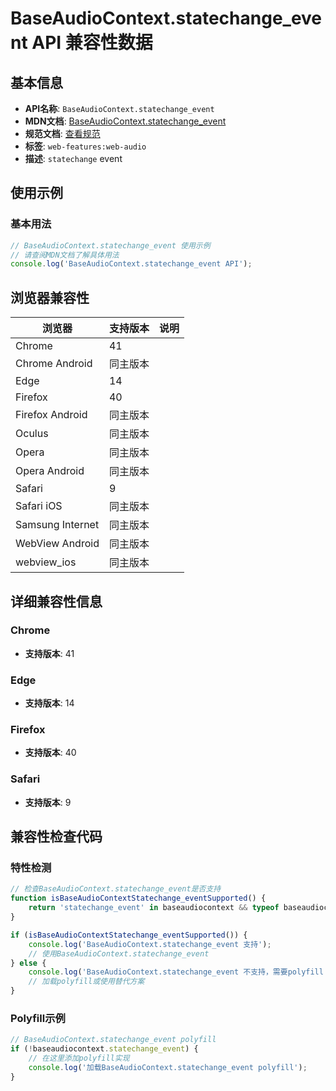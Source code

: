 # BaseAudioContext.statechange_event API 兼容性数据

## 基本信息

- **API名称**: `BaseAudioContext.statechange_event`
- **MDN文档**: [BaseAudioContext.statechange_event](https://developer.mozilla.org/docs/Web/API/BaseAudioContext/statechange_event)
- **规范文档**: [查看规范](https://webaudio.github.io/web-audio-api/#dom-baseaudiocontext-onstatechange)
- **标签**: `web-features:web-audio`
- **描述**: `statechange` event

## 使用示例

### 基本用法

```javascript
// BaseAudioContext.statechange_event 使用示例
// 请查阅MDN文档了解具体用法
console.log('BaseAudioContext.statechange_event API');
```

## 浏览器兼容性

| 浏览器 | 支持版本 | 说明 |
|--------|----------|------|
| Chrome | 41 |  |
| Chrome Android | 同主版本 |  |
| Edge | 14 |  |
| Firefox | 40 |  |
| Firefox Android | 同主版本 |  |
| Oculus | 同主版本 |  |
| Opera | 同主版本 |  |
| Opera Android | 同主版本 |  |
| Safari | 9 |  |
| Safari iOS | 同主版本 |  |
| Samsung Internet | 同主版本 |  |
| WebView Android | 同主版本 |  |
| webview_ios | 同主版本 |  |

## 详细兼容性信息

### Chrome

- **支持版本**: 41

### Edge

- **支持版本**: 14

### Firefox

- **支持版本**: 40

### Safari

- **支持版本**: 9

## 兼容性检查代码

### 特性检测

```javascript
// 检查BaseAudioContext.statechange_event是否支持
function isBaseAudioContextStatechange_eventSupported() {
    return 'statechange_event' in baseaudiocontext && typeof baseaudiocontext.statechange_event === 'function';
}

if (isBaseAudioContextStatechange_eventSupported()) {
    console.log('BaseAudioContext.statechange_event 支持');
    // 使用BaseAudioContext.statechange_event
} else {
    console.log('BaseAudioContext.statechange_event 不支持，需要polyfill');
    // 加载polyfill或使用替代方案
}
```

### Polyfill示例

```javascript
// BaseAudioContext.statechange_event polyfill
if (!baseaudiocontext.statechange_event) {
    // 在这里添加polyfill实现
    console.log('加载BaseAudioContext.statechange_event polyfill');
}
```

